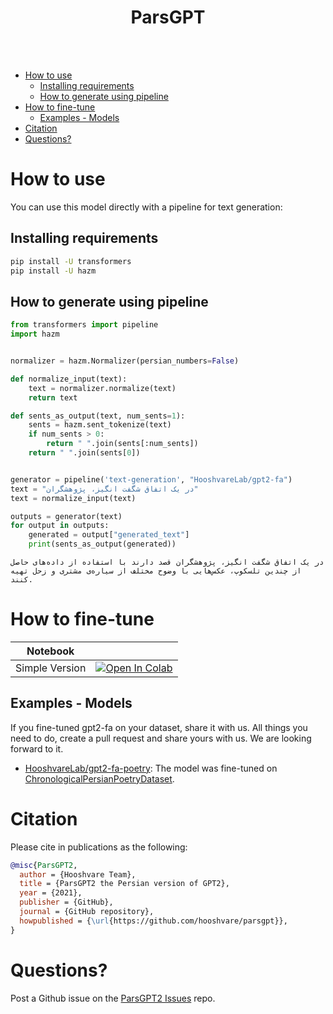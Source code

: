 <h1 align="center">ParsGPT</h1>

<br/><br/>

- [How to use](#how-to-use)
  - [Installing requirements](#installing-requirements)
  - [How to generate using pipeline](#how-to-generate-using-pipeline)
- [How to fine-tune](#how-to-fine-tune)
  - [Examples - Models](#examples---models)
- [Citation](#citation)
- [Questions?](#questions)


# How to use
You can use this model directly with a pipeline for text generation:

## Installing requirements

```bash
pip install -U transformers
pip install -U hazm
```

## How to generate using pipeline

```python
from transformers import pipeline
import hazm


normalizer = hazm.Normalizer(persian_numbers=False)

def normalize_input(text):
    text = normalizer.normalize(text)
    return text

def sents_as_output(text, num_sents=1):
    sents = hazm.sent_tokenize(text)
    if num_sents > 0:
        return " ".join(sents[:num_sents])
    return " ".join(sents[0])


generator = pipeline('text-generation', "HooshvareLab/gpt2-fa")
text = "در یک اتفاق شگفت انگیز، پژوهشگران"
text = normalize_input(text)

outputs = generator(text)
for output in outputs:
    generated = output["generated_text"]
    print(sents_as_output(generated))
```

```text
در یک اتفاق شگفت انگیز، پژوهشگران قصد دارند با استفاده از داده‌های حاصل از چندین تلسکوپ، عکس‌هایی با وضوح مختلف از سیاره‌ی مشتری و زحل تهیه کنند.
```


# How to fine-tune

| Notebook                 |                                                                                 |
|--------------------------|---------------------------------------------------------------------------------|
| Simple Version      | [![Open In Colab](https://colab.research.google.com/assets/colab-badge.svg)](https://colab.research.google.com/github/hooshvare/parsgpt/blob/master/notebooks/Persian_Poetry_FineTuning.ipynb) |


## Examples - Models
If you fine-tuned gpt2-fa on your dataset, share it with us. All things you need to do, create a pull request and share yours with us. We are looking forward to it.

- [HooshvareLab/gpt2-fa-poetry](https://huggingface.co/HooshvareLab/gpt2-fa-poetry): The model was fine-tuned on [ChronologicalPersianPoetryDataset](https://github.com/aghasemi/ChronologicalPersianPoetryDataset).


# Citation

Please cite in publications as the following:

```bibtex
@misc{ParsGPT2,
  author = {Hooshvare Team},
  title = {ParsGPT2 the Persian version of GPT2},
  year = {2021},
  publisher = {GitHub},
  journal = {GitHub repository},
  howpublished = {\url{https://github.com/hooshvare/parsgpt}},
}
```

# Questions?
Post a Github issue on the [ParsGPT2 Issues](https://github.com/hooshvare/parsgpt/issues) repo.
